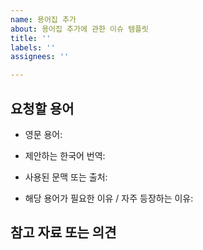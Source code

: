 ```yaml
---
name: 용어집 추가
about: 용어집 추가에 관한 이슈 템플릿
title: ''
labels: ''
assignees: ''

---
```


<!--
이슈를 올리기전에 확인해주세요:
- 유사한 요청이 이미 논의된 적이 있는지 이슈(issues)를 먼저 검색해 주세요.
- [최신 버전](https://github.com/OWASP/ASVS/tree/master/5.0)을 참고하고 있는지 확인해 주세요.
- 이슈 제목은 요청할 용어의 `영문 용어/제안 번역` 으로 입력해주세요.
- 이슈 승인되면 용어집 스프레드시트에 반영 됩니다.
-->
## 요청할 용어

- 영문 용어:
  <!--(예: credential)-->

- 제안하는 한국어 번역:
  <!--(예: 자격 증명)-->

- 사용된 문맥 또는 출처: 
  <!--(예: 0x03-Authentication.md / "The user must provide valid credentials.")-->

- 해당 용어가 필요한 이유 / 자주 등장하는 이유:
  <!--(예: 여러 챕터에서 반복 사용되며 다양한 번역이 혼용되고 있음)-->

## 참고 자료 또는 의견

<!-- - (예: 국내 보안 커뮤니티에서 일반적으로 '자격 정보' 또는 '자격 증명'이라는 표현을 사용함)-->
<!-- - (예: OWASP 번역 사례 중 AppSensor, Top 10 등에서는 credential → 자격 증명으로 통일됨)-->
